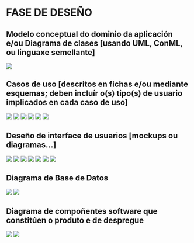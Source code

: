 # FASE DE DESEÑO

## Modelo conceptual do dominio da aplicación e/ou Diagrama de clases [usando UML, ConML, ou linguaxe semellante]
![](doc/img/DiagramaClases.png)
## Casos de uso [descritos en fichas e/ou mediante esquemas; deben incluír o(s) tipo(s) de usuario implicados en cada caso de uso]
![](doc/img/CasosUso1.png)
![](doc/img/CasosUso2.png)
![](doc/img/CasosUso3.png)
![](doc/img/CasosUso4.png)
![](doc/img/CasosUso5.png)
![](doc/img/CasosUso6.png)
## Deseño de interface de usuarios [mockups ou diagramas...]
![](doc/img/mockups1.png)
![](doc/img/mockups2.png)
![](doc/img/mockups3.png)
![](doc/img/mockups4.png)
![](doc/img/mockups5.png)
![](doc/img/mockups6.png)
![](doc/img/mockups7.png)
## Diagrama de Base de Datos
![](doc/img/E_R_BancoTempo.png)
![](doc/img/EsquemaRelacional.png)
## Diagrama de compoñentes software que constitúen o produto e de despregue

![](doc/img/D_Componentes_D.png)
![](doc/img/D_Componentes_P.png)
